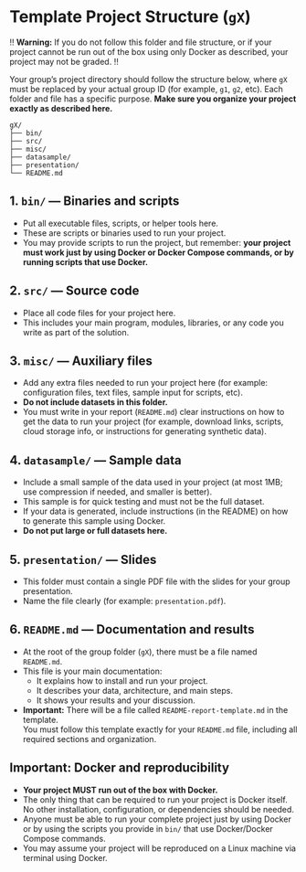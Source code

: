 # Template Project Structure (`gX`)

‼️ **Warning:** If you do not follow this folder and file structure, or if your project cannot be run out of the box using only Docker as described, your project may not be graded. ‼️

Your group’s project directory should follow the structure below, where `gX` must be replaced by your actual group ID (for example, `g1`, `g2`, etc). Each folder and file has a specific purpose. **Make sure you organize your project exactly as described here.**

```
gX/
├── bin/
├── src/
├── misc/
├── datasample/
├── presentation/
└── README.md
```

## 1. `bin/` — Binaries and scripts

- Put all executable files, scripts, or helper tools here.
- These are scripts or binaries used to run your project.
- You may provide scripts to run the project, but remember: **your project must work just by using Docker or Docker Compose commands, or by running scripts that use Docker.**

## 2. `src/` — Source code

- Place all code files for your project here.
- This includes your main program, modules, libraries, or any code you write as part of the solution.

## 3. `misc/` — Auxiliary files

- Add any extra files needed to run your project here (for example: configuration files, text files, sample input for scripts, etc).
- **Do not include datasets in this folder.**  
- You must write in your report (`README.md`) clear instructions on how to get the data to run your project (for example, download links, scripts, cloud storage info, or instructions for generating synthetic data).

## 4. `datasample/` — Sample data

- Include a small sample of the data used in your project (at most 1MB; use compression if needed, and smaller is better).
- This sample is for quick testing and must not be the full dataset.
- If your data is generated, include instructions (in the README) on how to generate this sample using Docker.
- **Do not put large or full datasets here.**

## 5. `presentation/` — Slides

- This folder must contain a single PDF file with the slides for your group presentation.
- Name the file clearly (for example: `presentation.pdf`).

## 6. `README.md` — Documentation and results

- At the root of the group folder (`gX`), there must be a file named `README.md`.
- This file is your main documentation:
  - It explains how to install and run your project.
  - It describes your data, architecture, and main steps.
  - It shows your results and your discussion.
- **Important:** There will be a file called `README-report-template.md` in the template.  
  You must follow this template exactly for your `README.md` file, including all required sections and organization.

## Important: Docker and reproducibility

- **Your project MUST run out of the box with Docker.**
- The only thing that can be required to run your project is Docker itself. No other installation, configuration, or dependencies should be needed.
- Anyone must be able to run your complete project just by using Docker or by using the scripts you provide in `bin/` that use Docker/Docker Compose commands.
- You may assume your project will be reproduced on a Linux machine via terminal using Docker.
